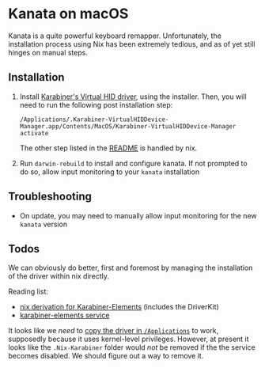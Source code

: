 # Kanata on macOS

Kanata is a quite powerful keyboard remapper. Unfortunately, the installation process
using Nix has been extremely tedious, and as of yet still hinges on manual steps.

## Installation

1. Install [Karabiner's Virtual HID driver][karabiner], using the installer.
   Then, you will need to run the following post installation step:

   ```shell
   /Applications/.Karabiner-VirtualHIDDevice-Manager.app/Contents/MacOS/Karabiner-VirtualHIDDevice-Manager activate
   ```

   The other step listed in the [README][karabiner-readme] is handled by nix.

2. Run `darwin-rebuild` to install and configure kanata. If not prompted to do so,
   allow input monitoring to your `kanata` installation

## Troubleshooting

- On update, you may need to manually allow input monitoring for the new
  `kanata` version

## Todos

We can obviously do better, first and foremost by managing the installation of
the driver within nix directly.

Reading list:

- [nix derivation for Karabiner-Elements][karabiner-elements] (includes the DriverKit)
- [karabiner-elements service][karabiner-service]

It looks like we _need_ to [copy the driver in `/Applications`][within-app] to work,
supposedly because it uses kernel-level privileges. However, at present
it looks like the `.Nix-Karabiner` folder would _not_ be removed if the
the service becomes disabled. We should figure out a way to remove it.

[karabiner]: https://github.com/pqrs-org/Karabiner-DriverKit-VirtualHIDDevice
[karabiner-readme]: https://github.com/pqrs-org/Karabiner-DriverKit-VirtualHIDDevice?tab=readme-ov-file#usage
[karabiner-elements]: https://github.com/NixOS/nixpkgs/blob/nixos-unstable/pkgs/by-name/ka/karabiner-elements/package.nix#L63
[karabiner-service]: https://github.com/LnL7/nix-darwin/blob/ebb88c3428dcdd95c06dca4d49b9791a65ab777b/modules/services/karabiner-elements/default.nix
[within-app]: https://github.com/LnL7/nix-darwin/blob/ebb88c3428dcdd95c06dca4d49b9791a65ab777b/modules/services/karabiner-elements/default.nix#L23
